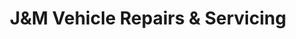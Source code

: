 ---
title: "J&M Vehicle Repairs & Servicing"
url: /cardigan-aberteifi/jandm-vehicle-repairs-and-servicing/
shop: car repair
---